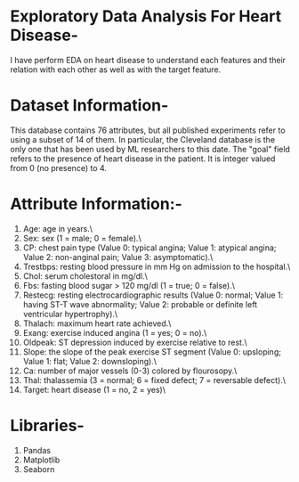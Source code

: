 # Exploratory Data Analysis For Heart Disease-
I have perform EDA on heart disease to understand each features and their relation with each other as well as with the target feature.


# Dataset Information-
This database contains 76 attributes, but all published experiments refer to using a subset of 14 of them. In particular, the Cleveland database is the only one that has been used by ML researchers to this date. The "goal" field refers to the presence of heart disease in the patient. It is integer valued from 0 (no presence) to 4.


# Attribute Information:-
1. Age: age in years.\
2. Sex: sex (1 = male; 0 = female).\
3. CP: chest pain type (Value 0: typical angina; Value 1: atypical angina; Value 2: non-anginal pain; Value 3: asymptomatic).\
4. Trestbps: resting blood pressure in mm Hg on admission to the hospital.\
5. Chol: serum cholestoral in mg/dl.\
6. Fbs: fasting blood sugar > 120 mg/dl (1 = true; 0 = false).\
7. Restecg: resting electrocardiographic results (Value 0: normal; Value 1: having ST-T wave abnormality; Value 2: probable or definite left ventricular hypertrophy).\
8. Thalach: maximum heart rate achieved.\
9. Exang: exercise induced angina (1 = yes; 0 = no).\
10. Oldpeak: ST depression induced by exercise relative to rest.\
11. Slope: the slope of the peak exercise ST segment (Value 0: upsloping; Value 1: flat; Value 2: downsloping).\
12. Ca: number of major vessels (0-3) colored by flourosopy.\
13. Thal: thalassemia (3 = normal; 6 = fixed defect; 7 = reversable defect).\
14. Target: heart disease (1 = no, 2 = yes)\


# Libraries-
1. Pandas
2. Matplotlib
3. Seaborn